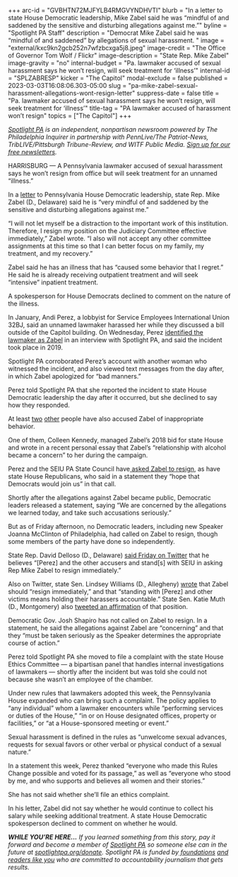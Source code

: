 +++
arc-id = "GVBHTN72MJFYLB4RMGVYNDHVTI"
blurb = "In a letter to state House Democratic leadership, Mike Zabel said he was “mindful of and saddened by the sensitive and disturbing allegations against me.”"
byline = "Spotlight PA Staff"
description = "Democrat Mike Zabel said he was “mindful of and saddened” by allegations of sexual harassment. "
image = "external/kxc9kn2gcb252n7wfzbcxga5j8.jpeg"
image-credit = "The Office of Governor Tom Wolf / Flickr"
image-description = "State Rep. Mike Zabel"
image-gravity = "no"
internal-budget = "Pa. lawmaker accused of sexual harassment says he won’t resign, will seek treatment for ‘illness’"
internal-id = "SPLZABRESP"
kicker = "The Capitol"
modal-exclude = false
published = 2023-03-03T16:08:06.303-05:00
slug = "pa-mike-zabel-sexual-harassment-allegations-wont-resign-letter"
suppress-date = false
title = "Pa. lawmaker accused of sexual harassment says he won’t resign, will seek treatment for ‘illness’"
title-tag = "PA lawmaker accused of harassment won’t resign"
topics = ["The Capitol"]
+++

<a href="https://www.spotlightpa.org/"><i>Spotlight PA</i></a><i> is an independent, nonpartisan newsroom powered by The Philadelphia Inquirer in partnership with PennLive/The Patriot-News, TribLIVE/Pittsburgh Tribune-Review, and WITF Public Media. </i><a href="https://www.spotlightpa.org/newsletters"><i>Sign up for our free newsletters</i></a><i>.</i>

HARRISBURG — A Pennsylvania lawmaker accused of sexual harassment says he won’t resign from office but will seek treatment for an unnamed “illness.”

In a <a href="https://www.scribd.com/document/629217366/Rep-Mike-Zabel-letter-to-leadership">letter</a> to Pennsylvania House Democratic leadership, state Rep. Mike Zabel (D., Delaware) said he is “very mindful of and saddened by the sensitive and disturbing allegations against me.”

“I will not let myself be a distraction to the important work of this institution. Therefore, I resign my position on the Judiciary Committee effective immediately,” Zabel wrote. “I also will not accept any other committee assignments at this time so that I can better focus on my family, my treatment, and my recovery.”

<script src="https://www.spotlightpa.org/embed.js" async></script><div data-spl-embed-version="1" data-spl-src="https://www.spotlightpa.org/embeds/newsletter/"></div>


Zabel said he has an illness that has “caused some behavior that I regret.” He said he is already receiving outpatient treatment and will seek “intensive” inpatient treatment.

A spokesperson for House Democrats declined to comment on the nature of the illness.

In January, Andi Perez, a lobbyist for Service Employees International Union 32BJ, said an unnamed lawmaker harassed her while they discussed a bill outside of the Capitol building. On Wednesday, Perez <a href="https://www.spotlightpa.org/news/2023/03/pa-house-mike-zabel-alleged-sexual-harassment-lobbyist/">identified the lawmaker as Zabel</a> in an interview with Spotlight PA, and said the incident took place in 2019.

Spotlight PA corroborated Perez’s account with another woman who witnessed the incident, and also viewed text messages from the day after, in which Zabel apologized for “bad manners.”

Perez told Spotlight PA that she reported the incident to state House Democratic leadership the day after it occurred, but she declined to say how they responded.

At least <a href="https://broadandliberty.com/2023/03/01/source-delaware-county-rep-mike-zabel-is-alleged-groper-of-lobbyist-also-sexually-propositioned-fellow-state-house-member/">two</a> <a href="https://medium.com/@colleenkennedy/in-the-summer-of-2018-i-was-hired-by-then-candidate-mike-zabel-to-be-his-campaign-manager-238efa354859">other</a> people have also accused Zabel of inappropriate behavior.

One of them, Colleen Kennedy, managed Zabel’s 2018 bid for state House and wrote in a recent personal essay that Zabel’s “relationship with alcohol became a concern” to her during the campaign.

Perez and the SEIU PA State Council have<a href="https://twitter.com/SEIUPA/status/1631770377041981442"> asked Zabel to resign</a>, as have state House Republicans, who said in a statement they “hope that Democrats would join us” in that call.

Shortly after the allegations against Zabel became public, Democratic leaders released a statement, saying “We are concerned by the allegations we learned today, and take such accusations seriously.”

But as of Friday afternoon, no Democratic leaders, including new Speaker Joanna McClinton of Philadelphia, had called on Zabel to resign, though some members of the party have done so independently.

State Rep. David Delloso (D., Delaware) <a href="https://twitter.com/DavidMDelloso/status/1631777409358782464?s=20">said Friday on Twitter</a> that he believes “[Perez] and the other accusers and stand[s] with SEIU in asking Rep Mike Zabel to resign immediately.”

Also on Twitter, state Sen. Lindsey Williams (D., Allegheny) <a href="https://twitter.com/SenWilliamsPA/status/1631676786877538306">wrote</a> that Zabel should “resign immediately,” and that “standing with [Perez] and other victims means holding their harassers accountable.” State Sen. Katie Muth (D., Montgomery) also <a href="https://twitter.com/SenatorMuth/status/1631681660126101505">tweeted an affirmation</a> of that position.

Democratic Gov. Josh Shapiro has not called on Zabel to resign. In a statement, he said the allegations against Zabel are “concerning” and that they “must be taken seriously as the Speaker determines the appropriate course of action.”

Perez told Spotlight PA she moved to file a complaint with the state House Ethics Committee — a bipartisan panel that handles internal investigations of lawmakers — shortly after the incident but was told she could not because she wasn’t an employee of the chamber.

Under new rules that lawmakers adopted this week, the Pennsylvania House expanded who can bring such a complaint. The policy applies to “any individual” whom a lawmaker encounters while “performing services or duties of the House,” “in or on House designated offices, property or facilities,” or “at a House-sponsored meeting or event.”

<script src="https://www.spotlightpa.org/embed.js" async></script><div data-spl-embed-version="1" data-spl-src="https://www.spotlightpa.org/embeds/donate/"></div>


Sexual harassment is defined in the rules as “unwelcome sexual advances, requests for sexual favors or other verbal or physical conduct of a sexual nature.”

In a statement this week, Perez thanked “everyone who made this Rules Change possible and voted for its passage,” as well as “everyone who stood by me, and who supports and believes all women and their stories.”

She has not said whether she’ll file an ethics complaint.

In his letter, Zabel did not say whether he would continue to collect his salary while seeking additional treatment. A state House Democratic spokesperson declined to comment on whether he would.

<i><b>WHILE YOU’RE HERE...</b></i><i> If you learned something from this story, pay it forward and become a member of </i><a href="https://www.spotlightpa.org/"><i>Spotlight PA</i></a><i> so someone else can in the future at </i><a href="http://spotlightpa.org/donate"><i>spotlightpa.org/donate</i></a><i>. Spotlight PA is funded by</i><a href="https://www.spotlightpa.org/support"><i> foundations</i></a><i> </i><a href="https://www.spotlightpa.org/support"><i>and readers like you</i></a><i> who are committed to accountability journalism that gets results.</i>
